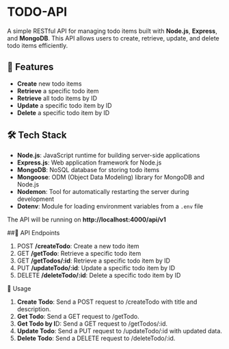 # TODO-API
A simple RESTful API for managing todo items built with **Node.js**, **Express**, and **MongoDB**. This API allows users to create, retrieve, update, and delete todo items efficiently.

## 🚀 Features
- **Create** new todo items
- **Retrieve** a specific todo item
- **Retrieve** all todo items by ID
- **Update** a specific todo item by ID
- **Delete** a specific todo item by ID

## 🛠️ Tech Stack
- **Node.js**: JavaScript runtime for building server-side applications
- **Express.js**: Web application framework for Node.js
- **MongoDB**: NoSQL database for storing todo items
- **Mongoose**: ODM (Object Data Modeling) library for MongoDB and Node.js
- **Nodemon**: Tool for automatically restarting the server during development
- **Dotenv**: Module for loading environment variables from a `.env` file

The API will be running on **http://localhost:4000/api/v1**

##📡 API Endpoints
1. POST **/createTodo**: Create a new todo item
2. GET **/getTodo**: Retrieve a specific todo item
3. GET **/getTodos/:id**: Retrieve a specific todo item by ID
4. PUT **/updateTodo/:id**: Update a specific todo item by ID
5. DELETE **/deleteTodo/:id**: Delete a specific todo item by ID

🔧 Usage
1. **Create Todo**: Send a POST request to /createTodo with title and description.
2. **Get Todo**: Send a GET request to /getTodo.
3. **Get Todo by I**D: Send a GET request to /getTodos/:id.
4. **Update Todo**: Send a PUT request to /updateTodo/:id with updated data.
5. **Delete Todo**: Send a DELETE request to /deleteTodo/:id.
